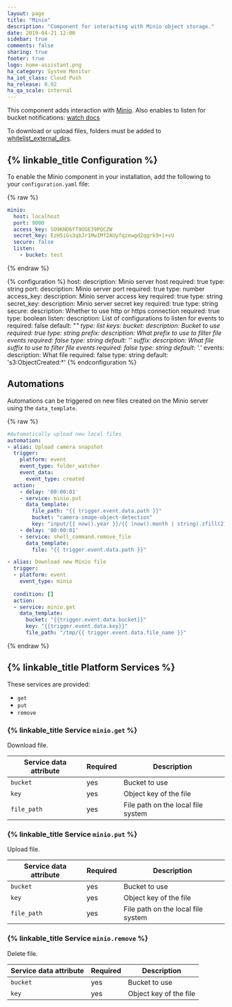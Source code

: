 ```yaml
---
layout: page
title: "Minio"
description: "Component for interacting with Minio object storage."
date: 2019-04-21 12:00
sidebar: true
comments: false
sharing: true
footer: true
logo: home-assistant.png
ha_category: System Monitor
ha_iot_class: Cloud Push
ha_release: 0.92
ha_qa_scale: internal
---
```


This component adds interaction with [Minio](https://min.io).
Also enables to listen for bucket notifications: [watch docs](https://docs.min.io/docs/minio-client-complete-guide.html#watch)

To download or upload files, folders must be added to [whitelist_external_dirs](/docs/configuration/basic/).

## {% linkable_title Configuration %}

To enable the Minio component in your installation, add the following to your `configuration.yaml` file:

{% raw %}
```yaml
minio:
  host: localhost
  port: 9000
  access_key: SO9KNO6YT9OGE39PQCZW
  secret_key: EzH5iGs3qbJr1MwIMf2AUyfqzewgd2qgrk9+i+vU
  secure: false
  listen:
    - bucket: test
```
{% endraw %}

{% configuration %}
host:
  description: Minio server host
  required: true
  type: string
port:
  description: Minio server port
  required: true
  type: number
access_key:
  description: Minio server access key
  required: true
  type: string
secret_key:
  description: Minio server secret key
  required: true
  type: string
secure:
  description: Whether to use http or https connection
  required: true
  type: boolean
listen:
  description: List of configurations to listen for events to
  required: false
  default: "*"
  type: list
  keys:
    bucket:
      description: Bucket to use
      required: true
      type: string
    prefix:
      description: What prefix to use to filter file events
      required: false
      type: string
      default: ''
    suffix:
      description: What file suffix to use to filter file events
      required: false
      type: string
      default: '.*'
    events:
      description: What file
      required: false
      type: string
      default: 's3:ObjectCreated:*'
{% endconfiguration %}

## Automations

Automations can be triggered on new files created on the Minio server using the `data_template`.

{% raw %}
```yaml
#Automatically upload new local files
automation:
- alias: Upload camera snapshot
  trigger:
    platform: event
    event_type: folder_watcher
    event_data:
      event_type: created
  action:
    - delay: '00:00:01'
    - service: minio.put
      data_template:
        file_path: "{{ trigger.event.data.path }}"
        bucket: "camera-image-object-detection"
        key: "input/{{ now().year }}/{{ (now().month | string).zfill(2) }}/{{ (now().day | string).zfill(2) }}/{{ trigger.event.data.file }}"
    - delay: '00:00:01'
    - service: shell_command.remove_file
      data_template:
        file: "{{ trigger.event.data.path }}"

- alias: Download new Minio file
  trigger:
  - platform: event
    event_type: minio
    
  condition: []
  action:
  - service: minio.get
    data_template:
      bucket: "{{trigger.event.data.bucket}}"
      key: "{{trigger.event.data.key}}"
      file_path: "/tmp/{{ trigger.event.data.file_name }}"
```
{% endraw %}

## {% linkable_title Platform Services %}

These services are provided:

- `get`
- `put`
- `remove`

### {% linkable_title Service `minio.get` %}

Download file.

| Service data attribute    | Required | Description                                       |
|---------------------------|----------|---------------------------------------------------|
| `bucket`                  |      yes | Bucket to use                                     |
| `key`                     |      yes | Object key of the file                            |
| `file_path`               |      yes | File path on the local file system                |

### {% linkable_title Service `minio.put` %}

Upload file.

| Service data attribute    | Required | Description                                       |
|---------------------------|----------|---------------------------------------------------|
| `bucket`                  |      yes | Bucket to use                                     |
| `key`                     |      yes | Object key of the file                            |
| `file_path`               |      yes | File path on the local file system                |

### {% linkable_title Service `minio.remove` %}

Delete file.

| Service data attribute    | Required | Description                                       |
|---------------------------|----------|---------------------------------------------------|
| `bucket`                  |      yes | Bucket to use                                     |
| `key`                     |      yes | Object key of the file                            |

